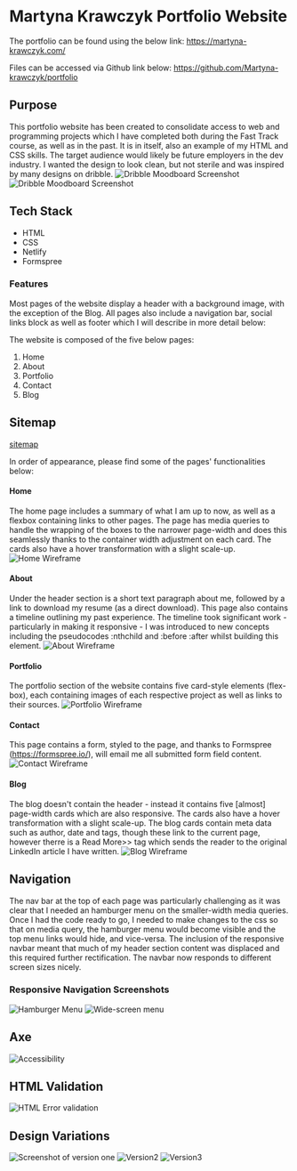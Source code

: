 # Martyna Krawczyk Portfolio Website
The portfolio can be found using the below link:
https://martyna-krawczyk.com/

Files can be accessed via Github link below:
https://github.com/Martyna-krawczyk/portfolio

## Purpose
This portfolio website has been created to consolidate access to web and programming projects which I have completed both during the Fast Track course, as well as in the past. It is in itself, also an example of my HTML and CSS skills.  The target audience would likely be future employers in the dev industry.  I wanted the design to look clean, but not sterile and was inspired by many designs on dribble.
![Dribble Moodboard Screenshot](docs/dribble-inspo1.png)
![Dribble Moodboard Screenshot](docs/dribble-inspo2.png)

## Tech Stack
- HTML
- CSS
- Netlify
- Formspree

### Features
Most pages of the website display a header with a background image, with the exception of the Blog.  All pages also include a navigation bar, social links block as well as footer which I will describe in more detail below:

The website is composed of the five below pages:
1. Home
2. About
3. Portfolio
4. Contact
5. Blog

## Sitemap
[sitemap](https://drive.google.com/file/d/1jnuNX-BoirilCbV3VpF_eBpN6T8EpLd4/view?usp=sharing)

In order of appearance, please find some of the pages' functionalities below:

#### Home
The home page includes a summary of what I am up to now, as well as a flexbox containing links to other pages.  The page has media queries to handle the wrapping of the boxes to the narrower page-width and does this seamlessly thanks to the container width adjustment on each card. The cards also have a hover transformation with a slight scale-up.
![Home Wireframe](docs/wireframe-home.png)

#### About
Under the header section is a short text paragraph about me, followed by a link to download my resume (as a direct download). This page also contains a timeline outlining my past experience.  The timeline took significant work - particularly in making it responsive - I was introduced to new concepts including the pseudocodes :nthchild and :before :after whilst building this element.
![About Wireframe](docs/wireframe-about.png)

#### Portfolio
The portfolio section of the website contains five card-style elements (flex-box), each containing images of each respective project as well as links to their sources.
![Portfolio Wireframe](docs/wireframe-portfolio.png)

#### Contact
This page contains a form, styled to the page, and thanks to Formspree (https://formspree.io/), will email me all submitted form field content.
![Contact Wireframe](docs/wireframe-contact.png)

#### Blog
The blog doesn't contain the header - instead it contains five [almost] page-width cards which are also responsive. The cards also have a hover transformation with a slight scale-up.
The blog cards contain meta data such as author, date and tags, though these link to the current page, however therre is a Read More>> tag which sends the reader to the original LinkedIn article I have written.
![Blog Wireframe](docs/wireframe-blog.png)

## Navigation
The nav bar at the top of each page was particularly challenging as it was clear that I needed an hamburger menu on the smaller-width media queries.  Once I had the code ready to go, I needed to make changes to the css so that on media query, the hamburger menu would become visible and the top menu links would hide, and vice-versa. The inclusion of the responsive navbar meant that much of my header section content was displaced and this required further rectification.  The navbar now responds to different screen sizes nicely.

### Responsive Navigation Screenshots
![Hamburger Menu](docs/navbar-hamburger-menu.png)
![Wide-screen menu](docs/navbar-wide.png)

## Axe
![Accessibility](docs/requirements-to-safisfy-axe.png)

## HTML Validation
![HTML Error validation](docs/html-validator-error.png)

## Design Variations
![Screenshot of version one](docs/v1.png)
![Version2](docs/v2.png)
![Version3](docs/v3.png)




